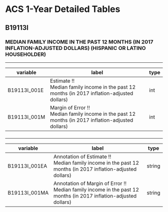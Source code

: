 # ACS 1-Year Detailed Tables

## B19113I

### MEDIAN FAMILY INCOME IN THE PAST 12 MONTHS (IN 2017 INFLATION-ADJUSTED DOLLARS) (HISPANIC OR LATINO HOUSEHOLDER)

___

| variable | label | type |
| ----- | ----- | ----- |
| B19113I_001E | Estimate !!<br>Median family income in the past 12 months (in 2017 inflation-adjusted dollars) | int |
| B19113I_001M | Margin of Error !!<br>Median family income in the past 12 months (in 2017 inflation-adjusted dollars) | int |
### 

___

| variable | label | type |
| ----- | ----- | ----- |
| B19113I_001EA | Annotation of Estimate !!<br>Median family income in the past 12 months (in 2017 inflation-adjusted dollars) | string |
| B19113I_001MA | Annotation of Margin of Error !!<br>Median family income in the past 12 months (in 2017 inflation-adjusted dollars) | string |

